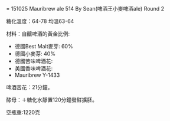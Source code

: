 = 151025 Mauribrew ale 514 By Sean(啤酒王小麥啤酒ale) Round 2

糖化溫度：64-78 均溫63-64

材料：自釀啤酒的黃金比例:

*   德國Best Malt麥芽: 60%    
*   德國小麥芽: 40%    
*   德國苦味啤酒花: 
*   美國香味啤酒花: 
*   Mauribrew Y-1433

啤酒苦花：21分鐘。

酵母：＋糖化水靜置120分鐘發酵擴胚。

空瓶重:1220克
